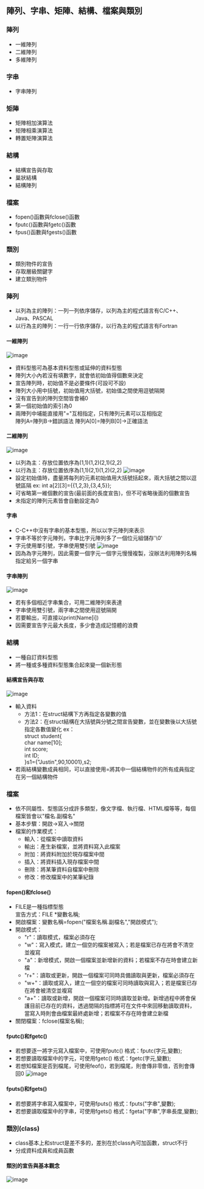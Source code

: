 ## 陣列、字串、矩陣、結構、檔案與類別
### 陣列
- 一維陣列
- 二維陣列
- 多維陣列
### 字串
- 字串陣列
### 矩陣
- 矩陣相加演算法
- 矩陣相乘演算法
- 轉置矩陣演算法
### 結構
- 結構宣告與存取
- 巢狀結構
- 結構陣列
### 檔案
- fopen()函數與fclose()函數
- fputc()函數與fgetc()函數
- fpus()函數與fgests()函數
### 類別
- 類別物件的宣告
- 存取層級關鍵字
- 建立類別物件
### 陣列
- 以列為主的陣列：一列一列依序儲存，以列為主的程式語言有C/C++、Java、PASCAL
- 以行為主的陣列：一行一行依序儲存，以行為主的程式語言有Fortran
#### 一維陣列
![image](https://github.com/Xiaodan902/programming-note/assets/124233786/6a155dfa-a9fe-4170-8284-aad174f68ef8)
- 資料型態可為基本資料型態或延伸的資料型態
- 陣列大小內若沒有填數字，就會依初始值得個數來決定
- 宣告陣列時，初始值不是必要條件(可設可不設)
- 陣列大小用中括號，初始值用大括號，初始值之間使用逗號隔開
- 沒有宣告到的陣列空間皆會補0
- 第一個初始值的索引為0
- 兩陣列中埔能直接用"="互相指定，只有陣列元素可以互相指定  
陣列A=陣列B->錯誤語法
陣列A[0]=陣列B[0]->正確語法
#### 二維陣列
![image](https://github.com/Xiaodan902/programming-note/assets/124233786/52098ca6-c85c-4005-b370-18286f4cc61c)
- 以列為主：存放位置依序為(1,1)(1,2)(2,1)(2,2)
- 以行為主：存放位置依序為(1,1)(2,1)(1,2)(2,2)
![image](https://github.com/Xiaodan902/programming-note/assets/124233786/9fbefdb5-d63c-4919-be32-8b483c336962)
- 設定初始值時，盡量將每列的元素初始值用大括號括起來，兩大括號之間以逗號區隔
  ex: int a[2][3]={{1,2,3},{3,4,5}};
- 可省略第一維個數的宣告(最前面的長度宣告)，但不可省略後面的個數宣告
- 未指定的陣列元素皆會自動設定為0
#### 字串
- C-C++中沒有字串的基本型態，所以以字元陣列來表示
- 字串不等於字元陣列，字串比字元陣列多了一個位元組儲存'\0'
- 字元使用單引號，字串使用雙引號
![image](https://github.com/Xiaodan902/programming-note/assets/124233786/eee206ae-9c7f-4c8f-b40d-8ab841ab997b)
- 因為為字元陣列，因此需要一個字元一個字元慢慢複製，沒辦法利用陣列名稱指定給另一個字串
#### 字串陣列
![image](https://github.com/Xiaodan902/programming-note/assets/124233786/f93103df-52f0-4399-ab9d-c85544a9feb6)
- 若有多個相近字串集合，可用二維陣列來表達
- 字串使用雙引號，兩字串之間使用逗號隔開
- 若要輸出，可直接以print(Name[i])
- 因需要宣告字元最大長度，多少會造成記憶體的浪費
### 結構
- 一種自訂資料型態
- 將一種或多種資料型態集合起來變一個新形態
#### 結構宣告與存取
![image](https://github.com/Xiaodan902/programming-note/assets/124233786/855fab0a-021b-4e1d-b9de-4ce76f960d18)
- 輸入資料
  - 方法1：在struct結構下方再指定各變數的值
  - 方法2：在struct結構在大括號與分號之間宣告變數，並在變數後以大括號指定各數值變化
    ex：  
    struct student{  
		  char name[10];  
		  int score;  
		  int ID;  
	 }s1={"Justin",90,10001},s2;  
- 若兩結構變數成員相同，可以直接使用=將其中一個結構物件的所有成員指定在另一個結構物件
### 檔案
- 依不同屬性、型態區分成許多類型，像文字檔、執行檔、HTML檔等等，每個檔案皆會以"檔名.副檔名"
- 基本步驟：開啟->寫入->關閉
- 檔案的作業模式：
  - 輸入：從檔案中讀取資料
  - 輸出：產生新檔案，並將資料寫入此檔案
  - 附加：將資料附加於現存檔案中間
  - 插入：將資料插入現存檔案中間
  - 刪除：將某筆資料自檔案中刪除
  - 修改：修改檔案中的某筆紀錄
#### fopen()和fclose()
- FILE是一種指標型態  
宣告方式：FILE *變數名稱;
- 開啟檔案：變數名稱=fopen("檔案名稱.副檔名","開啟模式");
- 開啟模式：
  - "r"：讀取模式，檔案必須存在
  - "w"：寫入模式，建立一個空的檔案被寫入；若是檔案已存在將會不清空並複寫
  - "a"：新增模式，開啟一個檔案並新增新的資料；若檔案不存在時會建立新檔
  - "r+"：讀取或更新，開啟一個檔案可同時具備讀取與更新，檔案必須存在
  - "w+"：讀取或寫入，建立一個空的檔案可同時讀取與寫入；若是檔案已存在將會被清空並複寫
  - "a+"：讀取或新增，開啟一個檔案可同時讀取並新增。新增過程中將會保護目前已存在的資料，透過間隔的指標將可在文件中來回移動讀取資料，當寫入時則會由檔案最終處新增；若檔案不存在時會建立新檔
- 關閉檔案：fclose(檔案名稱);
#### fputc()和fgetc()
- 若想要逐一將字元寫入檔案中，可使用fputc()
  格式：fputc(字元,變數);
- 若想要讀取檔案中的字元，可使用fgetc()
  格式：fgetc(字元,變數);
- 若想知檔案是否到檔尾，可使用feof()，若到檔尾，則會傳非零值，否則會傳回0
![image](https://github.com/Xiaodan902/programming-note/assets/124233786/22d3716c-0ef2-4325-8775-369b5f96f299)
#### fputs()和fgets()
- 若想要將字串寫入檔案中，可使用fputs()
  格式：fputs("字串",變數);
- 若想要讀取檔案中的字串，可使用fgets()
  格式：fgeta("字串",字串長度,變數);
### 類別(class)
- class基本上和struct是差不多的，差別在於class內可加函數，struct不行
- 分成資料成員和成員函數
#### 類別的宣告與基本觀念
![image](https://github.com/Xiaodan902/programming-note/assets/124233786/b494d07a-7217-4377-a0b9-0134ec4bc37b)










